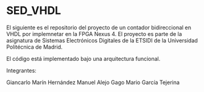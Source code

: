 ﻿# SED_VHDL

El siguiente es el repositorio del proyecto de un contador bidireccional en VHDL por implemnetar en la FPGA Nexus 4.
El proyecto es parte de la asignatura de Sistemas Electrónicos Digitales de la ETSIDI de la Universidad Politécnica 
de Madrid.

El código está implementado bajo una arquitectura funcional.

Integrantes:

Giancarlo Marín Hernández
Manuel Alejo Gago
Mario García Tejerina

